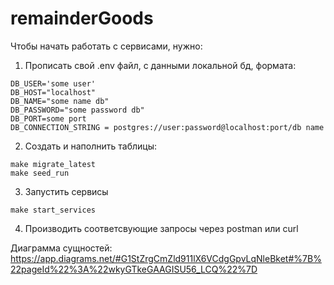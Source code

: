 # remainderGoods

Чтобы начать работать с сервисами, нужно:

1. Прописать свой .env файл, с данными локальной бд, формата:

```
DB_USER='some user'
DB_HOST="localhost"
DB_NAME="some name db"
DB_PASSWORD="some password db"
DB_PORT=some port
DB_CONNECTION_STRING = postgres://user:password@localhost:port/db name
```

2. Создать и наполнить таблицы:

```
make migrate_latest
make seed_run
```

3. Запустить сервисы

```
make start_services
```

4. Производить соответсвующие запросы через postman или curl

Диаграмма сущностей: https://app.diagrams.net/#G1StZrgCmZld911lX6VCdgGpvLqNleBket#%7B%22pageId%22%3A%22wkyGTkeGAAGISU56_LCQ%22%7D
